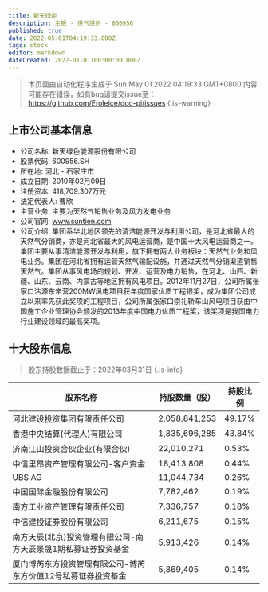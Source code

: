 ```yaml
---
title: 新天绿能
description: 主板 - 供气供热 - 600956
published: true
date: 2022-05-01T04:19:33.000Z
tags: stock
editor: markdown
dateCreated: 2022-01-01T00:00:00.000Z
---
```


> 本页面由自动化程序生成于 Sun May 01 2022 04:19:33 GMT+0800
> 内容可能存在错误，如有bug请提交issue至：https://github.com/Eroleice/doc-pi/issues
{.is-warning}

## 上市公司基本信息
- 公司名称: 新天绿色能源股份有限公司
- 股票代码: 600956.SH
- 所在地: 河北 - 石家庄市
- 成立日期: 2010年02月09日
- 注册资本: 418,709.307万元
- 法定代表人: 曹欣
- 主营业务: 主要为天然气销售业务及风力发电业务
- 公司官网: www.suntien.com
- 公司介绍: 集团系华北地区领先的清洁能源开发与利用公司，是河北省最大的天然气分销商，亦是河北省最大的风电运营商，是中国十大风电运营商之一。集团主要从事清洁能源开发与利用，旗下拥有两大业务板块：天然气业务和风电业务。集团在河北省拥有运营天然气输配设施，并通过天然气分销渠道销售天然气。集团从事风电场的规划、开发、运营及电力销售，在河北、山西、新疆、山东、云南、内蒙古等地区拥有风电项目。2012年11月27日，公司所属张家口沽源东辛营200MW风电项目获年度国家优质工程银奖，成为集团公司成立以来率先获此奖项的工程项目，公司所属张家口崇礼轿车山风电项目获由中国施工企业管理协会颁发的2013年度中国电力优质工程奖，该奖项是我国电力行业建设领域的最高奖项。


## 十大股东信息
> 股东持股数据截止于：2022年03月31日
{.is-info}

| 股东名称 | 持股数量（股） | 持股比例 |
| --- | --- | --- |
| 河北建设投资集团有限责任公司 | 2,058,841,253 | 49.17% |
| 香港中央结算(代理人)有限公司 | 1,835,696,285 | 43.84% |
| 济南江山投资合伙企业(有限合伙) | 22,010,271 | 0.53% |
| 中信里昂资产管理有限公司-客户资金 | 18,413,808 | 0.44% |
| UBS   AG | 11,044,734 | 0.26% |
| 中国国际金融股份有限公司 | 7,782,462 | 0.19% |
| 南方工业资产管理有限责任公司 | 7,336,757 | 0.18% |
| 中信建投证券股份有限公司 | 6,211,675 | 0.15% |
| 南方天辰(北京)投资管理有限公司-南方天辰景晟1期私募证券投资基金 | 5,913,426 | 0.14% |
| 厦门博芮东方投资管理有限公司-博芮东方价值12号私募证券投资基金 | 5,869,405 | 0.14% |





